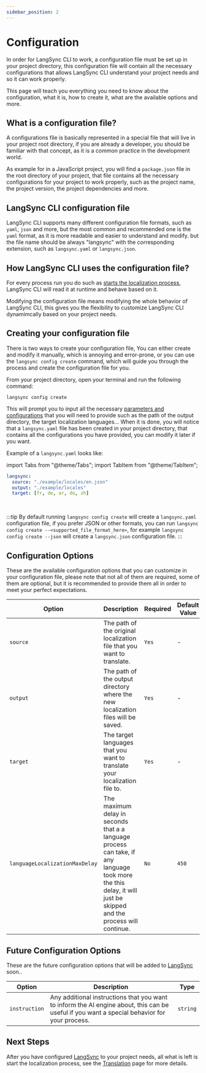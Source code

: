 ```yaml
---
sidebar_position: 2
---
```


# Configuration

In order for LangSync CLI to work, a configuration file must be set up in your project directory, this configuration file will contain all the necessary configurations that allows LangSync CLI understand your project needs and so it can work properly.

This page will teach you everything you need to know about the configuration, what it is, how to create it, what are the available options and more.

## What is a configuration file?

A configurations file is basically represented in a special file that will live in your project root directory, if you are already a developer, you should be familiar with that concept, as it is a common practice in the development world.

As example for in a JavaScript project, you will find a `package.json` file in the root directory of your project, that file contains all the necessary configurations for your project to work properly, such as the project name, the project version, the project dependencies and more.

## LangSync CLI configuration file

LangSync CLI supports many different configuration file formats, such as `yaml`, `json` and more, but the most common and recommended one is the `yaml` format, as it is more readable and easier to understand and modify. but the file name should be always "langsync" with the corresponding extension, such as `langsync.yaml` or `langsync.json`.

## How LangSync CLI uses the configuration file?

For every process run you do such as [starts the localization process](./start-tranlations), LangSync CLI will read it at runtime and behave based on it. 

Modifying the configuration file means modifying the whole behavior of LangSync CLI, this gives you the flexibility to customize LangSync CLI dynamimcally based on your project needs.

## Creating your configuration file

There is two ways to create your configuration file, You can either create and modify it manually, which is annoying and error-prone, or you can use the `langsync config create` command, which will guide you through the process and create the configuration file for you.

From your project directory, open your terminal and run the following command:

```langsync
langsync config create
```

This will prompt you to input all the necessary [parameters and configurations](#configuration-options) that you will need to provide such as the path of the output directory, the target localization languages... When it is done, you will notice that a `langsync.yaml` file has been created in your project directory, that contains all the configurations you have provided, you can modify it later if you want.

Example of a `langsync.yaml` looks like:

import Tabs from "@theme/Tabs";
import TabItem from "@theme/TabItem";

<Tabs>

<TabItem value="langsync.yaml" label="langsync.yaml" default>

```yaml
langsync:
  source: "./example/locales/en.json"
  output: "./example/locales"
  target: [fr, de, ar, de, zh]
```

</TabItem>

<!-- <TabItem value="langsync.json" label="langsync.json">

```json
{
  "langsync": {
    "source": "./example/locales/en.json",
    "output": "./example/locales",
    "target": ["fr", "de", "ar", "de", "zh"]
  }
}
```

</TabItem> -->

</Tabs>

<br />

:::tip
By default running `langsync config create` will create a `langsync.yaml` configuration file, if you prefer JSON or other formats, you can run `langsync config create --<supported_file_format_here>`, for example `langsync config create --json` will create a `langsync.json` configuration file.
:::

## Configuration Options

These are the available configuration options that you can customize in your configuration file, please note that not all of them are required, some of them are optional, but it is recommended to provide them all in order to meet your perfect expectations.

| Option                         | Description                                                                                                                                                       | Required | Default Value | Type     |
| ------------------------------ | ----------------------------------------------------------------------------------------------------------------------------------------------------------------- | -------- | ------------- | -------- |
| `source`                       | The path of the original localization file that you want to translate.                                                                                            | `Yes`    | -             | `string` |
| `output`                       | The path of the output directory where the new localization files will be saved.                                                                                  | `Yes`    | -             | `string` |
| `target`                       | The target languages that you want to translate your localization file to.                                                                                        | `Yes`    | -             | `List`   |
| `languageLocalizationMaxDelay` | The maximum delay in seconds that a a language process can take, if any language took more the this delay, it will just be skipped and the process will continue. | `No`     | `450`         | `number` |

## Future Configuration Options

These are the future configuration options that will be added to <a href="https://langsync.app" target="_blank">LangSync</a> soon..

| Option        | Description                                                                                                                                  | Type     |
| ------------- | -------------------------------------------------------------------------------------------------------------------------------------------- | -------- |
| `instruction` | Any additional instructions that you want to inform the AI engine about, this can be useful if you want a special behavior for your process. | `string` |


## Next Steps

After you have configured <a href="https://langsync.app" target="_blank">LangSync</a> to your project needs, all what is left is start the localization process, see the [Translation](./start-tranlations) page for more details.
